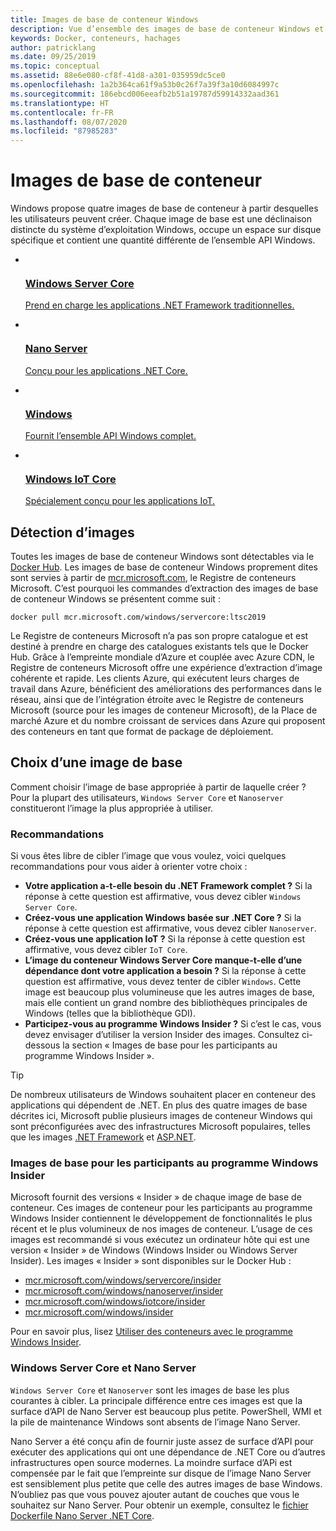 ```yaml
---
title: Images de base de conteneur Windows
description: Vue d’ensemble des images de base de conteneur Windows et du moment opportun pour les utiliser.
keywords: Docker, conteneurs, hachages
author: patricklang
ms.date: 09/25/2019
ms.topic: conceptual
ms.assetid: 88e6e080-cf8f-41d8-a301-035959dc5ce0
ms.openlocfilehash: 1a2b364ca61f9a53b0c26f7a39f3a10d6084997c
ms.sourcegitcommit: 186ebcd006eeafb2b51a19787d59914332aad361
ms.translationtype: HT
ms.contentlocale: fr-FR
ms.lasthandoff: 08/07/2020
ms.locfileid: "87985283"
---
```

# <a name="container-base-images"></a>Images de base de conteneur

Windows propose quatre images de base de conteneur à partir desquelles les utilisateurs peuvent créer. Chaque image de base est une déclinaison distincte du système d’exploitation Windows, occupe un espace sur disque spécifique et contient une quantité différente de l’ensemble API Windows.

<ul class="columns is-multiline has-margin-left-none has-margin-bottom-none has-padding-top-medium">
    <li class="column is-one-quarter has-padding-top-small-mobile has-padding-bottom-small">
        <a class="is-undecorated is-full-height is-block"
            href="https://hub.docker.com/_/microsoft-windows-servercore" data-linktype="external">
            <article class="card has-outline-hover is-relative is-full-height has-padding-none">
                    <div class="cardImageOuter bgdAccent1 has-padding-top-large has-padding-bottom-large has-padding-left-large has-padding-right-large">
                        <div class="cardImage centered has-padding-top-large has-padding-bottom-large has-padding-left-large has-padding-right-large">
                            <img src="media/Microsoft_logo.svg" alt="" data-linktype="relative-path">
                        </div>
                    </div>
                <div class="card-content has-text-overflow-ellipsis has-padding-top-small">
                    <div class="has-padding-bottom-none">
                        <h3 class="is-size-4 has-margin-top-none has-margin-bottom-none has-text-primary">Windows Server Core</h3>
                    </div>
                    <div class="is-size-7 has-margin-top-small has-line-height-reset">
                        <p>Prend en charge les applications .NET Framework traditionnelles.</p>
                    </div>
                </div>
            </article>
        </a>
    </li>
    <li class="column is-one-quarter has-padding-top-small-mobile has-padding-bottom-small">
        <a class="is-undecorated is-full-height is-block"
            href="https://hub.docker.com/_/microsoft-windows-nanoserver" data-linktype="external">
            <article class="card has-outline-hover is-relative is-full-height has-padding-none">
                    <div class="cardImageOuter bgdAccent1 has-padding-top-large has-padding-bottom-large has-padding-left-large has-padding-right-large">
                        <div class="cardImage centered has-padding-top-large has-padding-bottom-large has-padding-left-large has-padding-right-large">
                            <img src="media/Microsoft_logo.svg" alt="" data-linktype="relative-path">
                        </div>
                    </div>
                <div class="card-content has-text-overflow-ellipsis has-padding-top-small">
                    <div class="has-padding-bottom-none">
                        <h3 class="is-size-4 has-margin-top-none has-margin-bottom-none has-text-primary">Nano Server</h3>
                    </div>
                    <div class="is-size-7 has-margin-top-small has-line-height-reset">
                        <p>Conçu pour les applications .NET Core.</p>
                    </div>
                </div>
            </article>
        </a>
    </li>
    <li class="column is-one-quarter has-padding-top-small-mobile has-padding-bottom-small">
        <a class="is-undecorated is-full-height is-block"
            href="https://hub.docker.com/_/microsoft-windows" data-linktype="external">
            <article class="card has-outline-hover is-relative is-full-height has-padding-none">
                    <div class="cardImageOuter bgdAccent1 has-padding-top-large has-padding-bottom-large has-padding-left-large has-padding-right-large">
                        <div class="cardImage centered has-padding-top-large has-padding-bottom-large has-padding-left-large has-padding-right-large">
                            <img src="media/Microsoft_logo.svg" alt="" data-linktype="relative-path">
                        </div>
                    </div>
                <div class="card-content has-text-overflow-ellipsis has-padding-top-small">
                    <div class="has-padding-bottom-none">
                        <h3 class="is-size-4 has-margin-top-none has-margin-bottom-none has-text-primary">Windows</h3>
                    </div>
                    <div class="is-size-7 has-margin-top-small has-line-height-reset">
                        <p>Fournit l’ensemble API Windows complet.</p>
                    </div>
                </div>
            </article>
        </a>
    </li>
    <li class="column is-one-quarter has-padding-top-small-mobile has-padding-bottom-small">
        <a class="is-undecorated is-full-height is-block"
            href="https://hub.docker.com/_/microsoft-windows-iotcore" data-linktype="external">
            <article class="card has-outline-hover is-relative is-full-height has-padding-none">
                    <div class="cardImageOuter bgdAccent1 has-padding-top-large has-padding-bottom-large has-padding-left-large has-padding-right-large">
                        <div class="cardImage centered has-padding-top-large has-padding-bottom-large has-padding-left-large has-padding-right-large">
                            <img src="media/Microsoft_logo.svg" alt="" data-linktype="relative-path">
                        </div>
                    </div>
                <div class="card-content has-text-overflow-ellipsis has-padding-top-small">
                    <div class="has-padding-bottom-none">
                        <h3 class="is-size-4 has-margin-top-none has-margin-bottom-none has-text-primary">Windows IoT Core</h3>
                    </div>
                    <div class="is-size-7 has-margin-top-small has-line-height-reset">
                        <p>Spécialement conçu pour les applications IoT.</p>
                    </div>
                </div>
            </article>
        </a>
    </li>
</ul>

## <a name="image-discovery"></a>Détection d’images

Toutes les images de base de conteneur Windows sont détectables via le [Docker Hub](https://hub.docker.com/_/microsoft-windows-base-os-images). Les images de base de conteneur Windows proprement dites sont servies à partir de [mcr.microsoft.com](https://azure.microsoft.com/services/container-registry/), le Registre de conteneurs Microsoft. C’est pourquoi les commandes d’extraction des images de base de conteneur Windows se présentent comme suit :

```code
docker pull mcr.microsoft.com/windows/servercore:ltsc2019
```

Le Registre de conteneurs Microsoft n’a pas son propre catalogue et est destiné à prendre en charge des catalogues existants tels que le Docker Hub. Grâce à l’empreinte mondiale d’Azure et couplée avec Azure CDN, le Registre de conteneurs Microsoft offre une expérience d’extraction d’image cohérente et rapide. Les clients Azure, qui exécutent leurs charges de travail dans Azure, bénéficient des améliorations des performances dans le réseau, ainsi que de l’intégration étroite avec le Registre de conteneurs Microsoft (source pour les images de conteneur Microsoft), de la Place de marché Azure et du nombre croissant de services dans Azure qui proposent des conteneurs en tant que format de package de déploiement.

## <a name="choosing-a-base-image"></a>Choix d’une image de base

Comment choisir l’image de base appropriée à partir de laquelle créer ? Pour la plupart des utilisateurs, `Windows Server Core` et `Nanoserver` constitueront l’image la plus appropriée à utiliser.

### <a name="guidelines"></a>Recommandations

 Si vous êtes libre de cibler l’image que vous voulez, voici quelques recommandations pour vous aider à orienter votre choix :

- **Votre application a-t-elle besoin du .NET Framework complet ?** Si la réponse à cette question est affirmative, vous devez cibler `Windows Server Core`.
- **Créez-vous une application Windows basée sur .NET Core ?** Si la réponse à cette question est affirmative, vous devez cibler `Nanoserver`.
- **Créez-vous une application IoT ?** Si la réponse à cette question est affirmative, vous devez cibler `IoT Core`.
- **L’image du conteneur Windows Server Core manque-t-elle d’une dépendance dont votre application a besoin ?** Si la réponse à cette question est affirmative, vous devez tenter de cibler `Windows`. Cette image est beaucoup plus volumineuse que les autres images de base, mais elle contient un grand nombre des bibliothèques principales de Windows (telles que la bibliothèque GDI).
- **Participez-vous au programme Windows Insider ?** Si c’est le cas, vous devez envisager d’utiliser la version Insider des images. Consultez ci-dessous la section « Images de base pour les participants au programme Windows Insider ».

> [!TIP]
> De nombreux utilisateurs de Windows souhaitent placer en conteneur des applications qui dépendent de .NET. En plus des quatre images de base décrites ici, Microsoft publie plusieurs images de conteneur Windows qui sont préconfigurées avec des infrastructures Microsoft populaires, telles que les images [.NET Framework](https://hub.docker.com/_/microsoft-dotnet-framework) et [ASP.NET](https://hub.docker.com/_/microsoft-dotnet-framework-aspnet/).

### <a name="base-images-for-windows-insiders"></a>Images de base pour les participants au programme Windows Insider

Microsoft fournit des versions « Insider » de chaque image de base de conteneur. Ces images de conteneur pour les participants au programme Windows Insider contiennent le développement de fonctionnalités le plus récent et le plus volumineux de nos images de conteneur. L’usage de ces images est recommandé si vous exécutez un ordinateur hôte qui est une version « Insider » de Windows (Windows Insider ou Windows Server Insider). Les images « Insider » sont disponibles sur le Docker Hub :

- [mcr.microsoft.com/windows/servercore/insider](https://hub.docker.com/_/microsoft-windows-servercore-insider)
- [mcr.microsoft.com/windows/nanoserver/insider](https://hub.docker.com/_/microsoft-windows-nanoserver-insider)
- [mcr.microsoft.com/windows/iotcore/insider](https://hub.docker.com/_/microsoft-windows-iotcore-insider)
- [mcr.microsoft.com/windows/insider](https://hub.docker.com/_/microsoft-windows-insider)

Pour en savoir plus, lisez [Utiliser des conteneurs avec le programme Windows Insider](../deploy-containers/insider-overview.md).

### <a name="windows-server-core-vs-nanoserver"></a>Windows Server Core et Nano Server

`Windows Server Core` et `Nanoserver` sont les images de base les plus courantes à cibler. La principale différence entre ces images est que la surface d’API de Nano Server est beaucoup plus petite. PowerShell, WMI et la pile de maintenance Windows sont absents de l’image Nano Server.

Nano Server a été conçu afin de fournir juste assez de surface d’API pour exécuter des applications qui ont une dépendance de .NET Core ou d’autres infrastructures open source modernes. La moindre surface d’APi est compensée par le fait que l’empreinte sur disque de l’image Nano Server est sensiblement plus petite que celle des autres images de base Windows. N’oubliez pas que vous pouvez ajouter autant de couches que vous le souhaitez sur Nano Server. Pour obtenir un exemple, consultez le [fichier Dockerfile Nano Server .NET Core](https://github.com/dotnet/dotnet-docker/blob/master/2.1/sdk/nanoserver-1909/amd64/Dockerfile).
